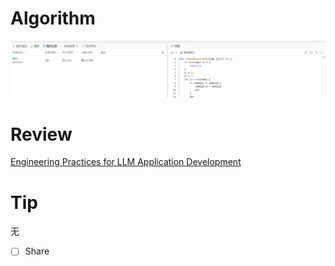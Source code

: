 # Algorithm

![算法](../../images/temp/ricardoyu-2024-04-27-lc.png "算法")

# Review

[Engineering Practices for LLM Application Development](https://martinfowler.com/articles/engineering-practices-llm.html)

# Tip

无

* [ ] Share
